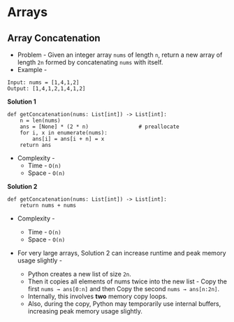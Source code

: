 # Arrays

## Array Concatenation

- Problem - Given an integer array `nums` of length `n`, return a new array of length `2n` formed by concatenating `nums` with itself.
- Example - 
```
Input: nums = [1,4,1,2]
Output: [1,4,1,2,1,4,1,2]
```

**Solution 1**
```
def getConcatenation(nums: List[int]) -> List[int]:
    n = len(nums)
    ans = [None] * (2 * n)                # preallocate
    for i, x in enumerate(nums):
        ans[i] = ans[i + n] = x
    return ans
```

- Complexity -
    - Time - `O(n)`
    - Space - `O(n)`

**Solution 2**
```
def getConcatenation(nums: List[int]) -> List[int]:
    return nums + nums
```

- Complexity -
    - Time - `O(n)`
    - Space - `O(n)`

- For very large arrays, Solution 2 can increase runtime and peak memory usage slightly -
    - Python creates a new list of size `2n`.
    - Then it copies all elements of nums twice into the new list - Copy the first `nums → ans[0:n]` and then Copy the second `nums → ans[n:2n]`.
    - Internally, this involves __two__ memory copy loops.
    - Also, during the copy, Python may temporarily use internal buffers, increasing peak memory usage slightly.

